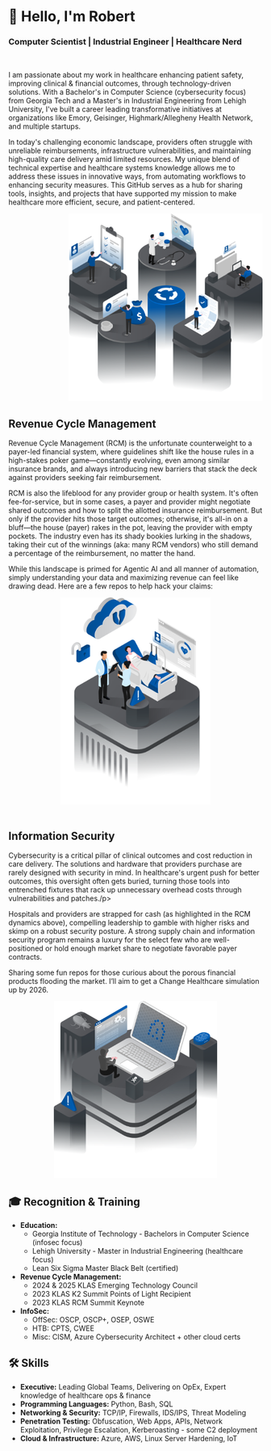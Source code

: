 <h1 align="left">👋 Hello, I'm Robert</h1>
<h3 align="left">Computer Scientist | Industrial Engineer | Healthcare Nerd</h3>   
  </a>
  <!---<div align="right">
    <a href="https://www.linkedin.com/in/robertjrodgers/" target="_blank">
    <img src="https://img.shields.io/badge/LinkedIn-0077B5?style=for-the-badge&logo=linkedin&logoColor=white" /> </a> --->
      <!---  <a href="mailto:robert@example.com" target="_blank">
    <img src="https://img.shields.io/badge/Email-D14836?style=for-the-badge&logo=gmail&logoColor=white" />
  </a> --->

<!---  <a href="https://github.com/yakapiece" target="_blank">
    <img src="https://img.shields.io/badge/GitHub-181717?style=for-the-badge&logo=github&logoColor=white" />
  </a>
</div>  --->
<br>
<div class="container">
  <div class="text-section">
    <p>I am passionate about my work in healthcare enhancing patient safety, improving clinical & financial outcomes, through technology-driven solutions. With a Bachelor's in Computer Science (cybersecurity focus) from Georgia Tech and a Master's in Industrial Engineering from Lehigh University, I've built a career leading transformative initiatives at organizations like Emory, Geisinger, Highmark/Allegheny Health Network, and multiple startups.
</p>
    <p>In today's challenging economic landscape, providers often struggle with unreliable reimbursements, infrastructure vulnerabilities, and maintaining high-quality care delivery amid limited resources. My unique blend of technical expertise and healthcare systems knowledge allows me to address these issues in innovative ways, from automating workflows to enhancing security measures. This GitHub serves as a hub for sharing tools, insights, and projects that have supported my mission to make healthcare more efficient, secure, and patient-centered.</p>
  </div>
  <div class="image-section" align="right">
    <img src="images/1.png" alt="Image1" width="385" height="371">
  </div>
</div>
<div class="container">
  <div class="text-section">
<h2 align="left"> Revenue Cycle Management</h2>
<p>Revenue Cycle Management (RCM) is the unfortunate counterweight to a payer-led financial system, where guidelines shift like the house rules in a high-stakes poker game—constantly evolving, even among similar insurance brands, and always introducing new barriers that stack the deck against providers seeking fair reimbursement.</p>
<p>RCM is also the lifeblood for any provider group or health system. It's often fee-for-service, but in some cases, a payer and provider might negotiate shared outcomes and how to split the allotted insurance reimbursement. But only if the provider hits those target outcomes; otherwise, it's all-in on a bluff—the house (payer) rakes in the pot, leaving the provider with empty pockets. The industry even has its shady bookies lurking in the shadows, taking their cut of the winnings (aka: many RCM vendors) who still demand a percentage of the reimbursement, no matter the hand. </p>
<p>While this landscape is primed for Agentic AI and all manner of automation, simply understanding your data and maximizing revenue can feel like drawing dead. Here are a few repos to help hack your claims:</p>
  </div>
  <div class="image-section" align="center">
    <img src="images/3.png" alt="Image1" width="298" height="410">
  </div>
</div>
<br>
<div class="container">
  <div class="text-section">
<h2 align="left">Information Security</h2>
<p>Cybersecurity is a critical pillar of clinical outcomes and cost reduction in care delivery. The solutions and hardware that providers purchase are rarely designed with security in mind. In healthcare's urgent push for better outcomes, this oversight often gets buried, turning those tools into entrenched fixtures that rack up unnecessary overhead costs through vulnerabilities and patches./p>
<p>Hospitals and providers are strapped for cash (as highlighted in the RCM dynamics above), compelling leadership to gamble with higher risks and skimp on a robust security posture. A strong supply chain and information security program remains a luxury for the select few who are well-positioned or hold enough market share to negotiate favorable payer contracts.</p>
<p>Sharing some fun repos for those curious about the porous financial products flooding the market. I’ll aim to get a Change Healthcare simulation up by 2026.</p>
  </div>
  <div class="image-section" align="center">
    <img src="images/2.png" alt="Image1" width="324" height="350">
  </div>
<h2 align="left">🎓 Recognition & Training</h2>
  
- **Education:**
  - Georgia Institute of Technology - Bachelors in Computer Science (infosec focus)
  - Lehigh University - Master in Industrial Engineering (healthcare focus)
  - Lean Six Sigma Master Black Belt (certified)
- **Revenue Cycle Management:**
  - 2024 & 2025 KLAS Emerging Technology Council
  - 2023 KLAS K2 Summit Points of Light Recipient 
  - 2023 KLAS RCM Summit Keynote
- **InfoSec:**
  - OffSec: OSCP, OSCP+, OSEP, OSWE
  - HTB: CPTS, CWEE
  - Misc: CISM, Azure Cybersecurity Architect + other cloud certs
<!-- **Hack The Box**
[![HTB Badge](https://www.hackthebox.com/badge/image/12345)](https://app.hackthebox.com/profile/12345)
*(Replace `12345` with your actual HTB ID — this badge updates automatically)* -->
<h2 align="left">🛠 Skills</h2>

- **Executive:** Leading Global Teams, Delivering on OpEx, Expert knowledge of healthcare ops & finance
- **Programming Languages:** Python, Bash, SQL
- **Networking & Security:** TCP/IP, Firewalls, IDS/IPS, Threat Modeling
- **Penetration Testing:** Obfuscation, Web Apps, APIs, Network Exploitation, Privilege Escalation, Kerberoasting - some C2 deployment
- **Cloud & Infrastructure:** Azure, AWS, Linux Server Hardening, IoT

<!--
<h2 align="left">⚙️ Tools & Tech</h2>

In progress
![Kali Linux](https://img.shields.io/badge/Kali_Linux-557C94?style=for-the-badge&logo=kalilinux&logoColor=white)
![Burp Suite](https://img.shields.io/badge/Burp_Suite-FC7303?style=for-the-badge&logo=burp&logoColor=white)
![Metasploit](https://img.shields.io/badge/Metasploit-3C3C3D?style=for-the-badge&logo=metasploit&logoColor=white)
![Wireshark](https://img.shields.io/badge/Wireshark-1679A7?style=for-the-badge&logo=wireshark&logoColor=white)
![Git](https://img.shields.io/badge/git-%23F05033.svg?style=for-the-badge&logo=git&logoColor=white)
![GitHub](https://img.shields.io/badge/github-%23121011.svg?style=for-the-badge&logo=github&logoColor=white)
---
<h2 align="left">📊 GitHub Stats</h2>

![Robert's GitHub Stats](https://github-readme-stats.vercel.app/api?username=yakapiece&show_icons=true&theme=radical)
![Top Languages](https://github-readme-stats.vercel.app/api/top-langs/?username=yakapiece&show_icons=true&theme=radical)

<br> 
 -->
